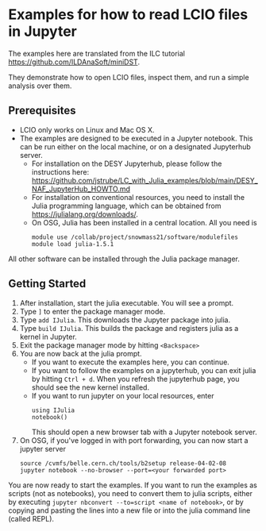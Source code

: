 # Examples for how to read LCIO files in Jupyter
The examples here are translated from the ILC tutorial https://github.com/ILDAnaSoft/miniDST.

They demonstrate how to open LCIO files, inspect them, and run a simple analysis over them.

## Prerequisites

- LCIO only works on Linux and Mac OS X.
- The examples are designed to be executed in a Jupyter notebook. This can be run either on the local machine, or on a designated Jupyterhub server.
    - For installation on the DESY Jupyterhub, please follow the instructions here: https://github.com/jstrube/LC_with_Julia_examples/blob/main/DESY_NAF_JupyterHub_HOWTO.md
    - For installation on conventional resources, you need to install the Julia programming language, which can be obtained from https://julialang.org/downloads/.
    - On OSG, Julia has been installed in a central location. All you need is
      ```
      module use /collab/project/snowmass21/software/modulefiles
      module load julia-1.5.1
      ```

All other software can be installed through the Julia package manager.

## Getting Started

1. After installation, start the julia executable. You will see a prompt.
1. Type `]` to enter the package manager mode.
1. Type `add IJulia`. This downloads the Jupyter package into julia.
1. Type `build IJulia`. This builds the package and registers julia as a kernel in Jupyter.
1. Exit the package manager mode by hitting `<Backspace>`
1. You are now back at the julia prompt.
   - If you want to execute the examples here, you can continue.
   - If you want to follow the examples on a jupyterhub, you can exit julia by hitting `Ctrl + d`. When you refresh the jupyterhub page, you should see the new kernel installed.
   - If you want to run jupyter on your local resources, enter 
     ```
     using IJulia
     notebook()
     ```
      This should open a new browser tab with a Jupyter notebook server.
1. On OSG, if you've logged in with port forwarding, you can now start a jupyter server
   ```
   source /cvmfs/belle.cern.ch/tools/b2setup release-04-02-08
   jupyter notebook --no-browser --port=<your forwarded port>
   ```

You are now ready to start the examples.
If you want to run the examples as scripts (not as notebooks), you need to convert them to julia scripts, either by executing `jupyter nbconvert --to=script <name of notebook>`, or by copying and pasting the lines into a new file or into the julia command line (called REPL).
